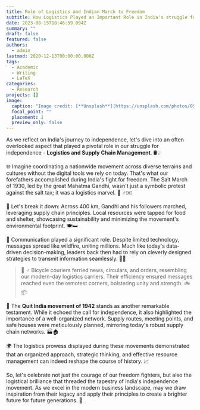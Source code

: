 ```yaml
---
title: Role of Logistics and Indian March to Freedom
subtitle: How Logistics Played an Important Role in India's struggle for independence
date: 2023-08-15T18:46:59.094Z
summary: ""
draft: false
featured: false
authors:
  - admin
lastmod: 2020-12-13T00:00:00.000Z
tags:
  - Academic
  - Writing
  - LaTeX
categories:
  - Research
projects: []
image:
  caption: "Image credit: [**Unsplash**](https://unsplash.com/photos/05A-kdOH6Hw)"
  focal_point: ""
  placement: 1
  preview_only: false
---
```

<!--StartFragment-->

As we reflect on India's journey to independence, let's dive into an often overlooked aspect that played a pivotal role in our struggle for independence - **Logistics and Supply Chain Management**. 🛢️💡

🌐 Imagine coordinating a nationwide movement across diverse terrains and cultures without the digital tools we rely on today. That's what our forefathers accomplished during India's fight for freedom. The Salt March of 1930, led by the great Mahatma Gandhi, wasn't just a symbolic protest against the salt tax; it was a logistics marvel. 🚶 ♂️✉️

💪 Let's break it down: Across 400 km, Gandhi and his followers marched, leveraging supply chain principles. Local resources were tapped for food and shelter, showcasing sustainability and minimizing the movement's environmental footprint. 🍽️🛏️

📢 Communication played a significant role. Despite limited technology, messages spread like wildfire, uniting millions. Much like today's data-driven decision-making, leaders back then had to rely on cleverly designed strategies to transmit information seamlessly. 📡📜



> 🚴 ♂️ Bicycle couriers ferried news, circulars, and orders, resembling our modern-day logistics carriers. Their efficiency ensured messages reached even the remotest corners, bolstering unity and strength. 🚲📦



💬 The **Quit India movement of 1942** stands as another remarkable testament. While it echoed the call for independence, it also highlighted the importance of a well-organized network. Supply routes, meeting points, and safe houses were meticulously planned, mirroring today's robust supply chain networks. 🏭🏠

🌍 The logistics prowess displayed during these movements demonstrated that an organized approach, strategic thinking, and effective resource management can indeed reshape the course of history. 📈

So, let's celebrate not just the courage of our freedom fighters, but also the logistical brilliance that threaded the tapestry of India's independence movement. As we excel in the modern business landscape, may we draw inspiration from their legacy and apply their principles to create a brighter future for future generations. 🌅

<!--EndFragment-->